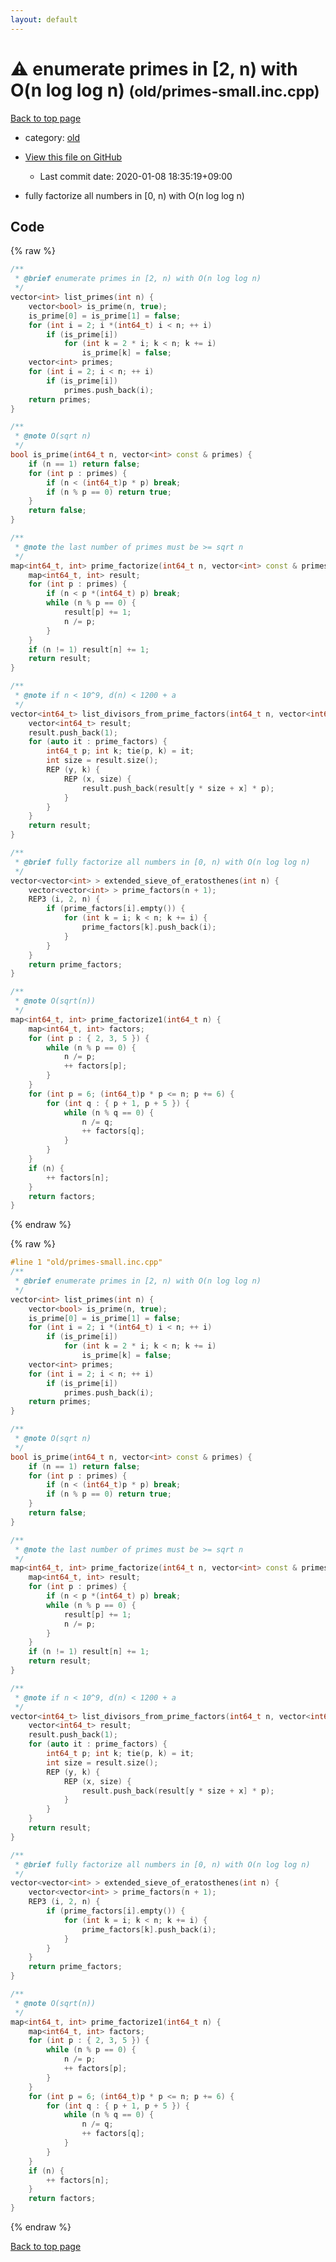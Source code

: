 ```yaml
---
layout: default
---
```


<!-- mathjax config similar to math.stackexchange -->
<script type="text/javascript" async
  src="https://cdnjs.cloudflare.com/ajax/libs/mathjax/2.7.5/MathJax.js?config=TeX-MML-AM_CHTML">
</script>
<script type="text/x-mathjax-config">
  MathJax.Hub.Config({
    TeX: { equationNumbers: { autoNumber: "AMS" }},
    tex2jax: {
      inlineMath: [ ['$','$'] ],
      processEscapes: true
    },
    "HTML-CSS": { matchFontHeight: false },
    displayAlign: "left",
    displayIndent: "2em"
  });
</script>

<script type="text/javascript" src="https://cdnjs.cloudflare.com/ajax/libs/jquery/3.4.1/jquery.min.js"></script>
<script src="https://cdn.jsdelivr.net/npm/jquery-balloon-js@1.1.2/jquery.balloon.min.js" integrity="sha256-ZEYs9VrgAeNuPvs15E39OsyOJaIkXEEt10fzxJ20+2I=" crossorigin="anonymous"></script>
<script type="text/javascript" src="../../assets/js/copy-button.js"></script>
<link rel="stylesheet" href="../../assets/css/copy-button.css" />


# :warning: enumerate primes in \[2, n) with O(n log log n) <small>(old/primes-small.inc.cpp)</small>

<a href="../../index.html">Back to top page</a>

* category: <a href="../../index.html#149603e6c03516362a8da23f624db945">old</a>
* <a href="{{ site.github.repository_url }}/blob/master/old/primes-small.inc.cpp">View this file on GitHub</a>
    - Last commit date: 2020-01-08 18:35:19+09:00


* fully factorize all numbers in [0, n) with O(n log log n)


## Code

<a id="unbundled"></a>
{% raw %}
```cpp
/**
 * @brief enumerate primes in [2, n) with O(n log log n)
 */
vector<int> list_primes(int n) {
    vector<bool> is_prime(n, true);
    is_prime[0] = is_prime[1] = false;
    for (int i = 2; i *(int64_t) i < n; ++ i)
        if (is_prime[i])
            for (int k = 2 * i; k < n; k += i)
                is_prime[k] = false;
    vector<int> primes;
    for (int i = 2; i < n; ++ i)
        if (is_prime[i])
            primes.push_back(i);
    return primes;
}

/**
 * @note O(sqrt n)
 */
bool is_prime(int64_t n, vector<int> const & primes) {
    if (n == 1) return false;
    for (int p : primes) {
        if (n < (int64_t)p * p) break;
        if (n % p == 0) return true;
    }
    return false;
}

/**
 * @note the last number of primes must be >= sqrt n
 */
map<int64_t, int> prime_factorize(int64_t n, vector<int> const & primes) {
    map<int64_t, int> result;
    for (int p : primes) {
        if (n < p *(int64_t) p) break;
        while (n % p == 0) {
            result[p] += 1;
            n /= p;
        }
    }
    if (n != 1) result[n] += 1;
    return result;
}

/**
 * @note if n < 10^9, d(n) < 1200 + a
 */
vector<int64_t> list_divisors_from_prime_factors(int64_t n, vector<int64_t> const & prime_factors) {
    vector<int64_t> result;
    result.push_back(1);
    for (auto it : prime_factors) {
        int64_t p; int k; tie(p, k) = it;
        int size = result.size();
        REP (y, k) {
            REP (x, size) {
                result.push_back(result[y * size + x] * p);
            }
        }
    }
    return result;
}

/**
 * @brief fully factorize all numbers in [0, n) with O(n log log n)
 */
vector<vector<int> > extended_sieve_of_eratosthenes(int n) {
    vector<vector<int> > prime_factors(n + 1);
    REP3 (i, 2, n) {
        if (prime_factors[i].empty()) {
            for (int k = i; k < n; k += i) {
                prime_factors[k].push_back(i);
            }
        }
    }
    return prime_factors;
}

/**
 * @note O(sqrt(n))
 */
map<int64_t, int> prime_factorize1(int64_t n) {
    map<int64_t, int> factors;
    for (int p : { 2, 3, 5 }) {
        while (n % p == 0) {
            n /= p;
            ++ factors[p];
        }
    }
    for (int p = 6; (int64_t)p * p <= n; p += 6) {
        for (int q : { p + 1, p + 5 }) {
            while (n % q == 0) {
                n /= q;
                ++ factors[q];
            }
        }
    }
    if (n) {
        ++ factors[n];
    }
    return factors;
}

```
{% endraw %}

<a id="bundled"></a>
{% raw %}
```cpp
#line 1 "old/primes-small.inc.cpp"
/**
 * @brief enumerate primes in [2, n) with O(n log log n)
 */
vector<int> list_primes(int n) {
    vector<bool> is_prime(n, true);
    is_prime[0] = is_prime[1] = false;
    for (int i = 2; i *(int64_t) i < n; ++ i)
        if (is_prime[i])
            for (int k = 2 * i; k < n; k += i)
                is_prime[k] = false;
    vector<int> primes;
    for (int i = 2; i < n; ++ i)
        if (is_prime[i])
            primes.push_back(i);
    return primes;
}

/**
 * @note O(sqrt n)
 */
bool is_prime(int64_t n, vector<int> const & primes) {
    if (n == 1) return false;
    for (int p : primes) {
        if (n < (int64_t)p * p) break;
        if (n % p == 0) return true;
    }
    return false;
}

/**
 * @note the last number of primes must be >= sqrt n
 */
map<int64_t, int> prime_factorize(int64_t n, vector<int> const & primes) {
    map<int64_t, int> result;
    for (int p : primes) {
        if (n < p *(int64_t) p) break;
        while (n % p == 0) {
            result[p] += 1;
            n /= p;
        }
    }
    if (n != 1) result[n] += 1;
    return result;
}

/**
 * @note if n < 10^9, d(n) < 1200 + a
 */
vector<int64_t> list_divisors_from_prime_factors(int64_t n, vector<int64_t> const & prime_factors) {
    vector<int64_t> result;
    result.push_back(1);
    for (auto it : prime_factors) {
        int64_t p; int k; tie(p, k) = it;
        int size = result.size();
        REP (y, k) {
            REP (x, size) {
                result.push_back(result[y * size + x] * p);
            }
        }
    }
    return result;
}

/**
 * @brief fully factorize all numbers in [0, n) with O(n log log n)
 */
vector<vector<int> > extended_sieve_of_eratosthenes(int n) {
    vector<vector<int> > prime_factors(n + 1);
    REP3 (i, 2, n) {
        if (prime_factors[i].empty()) {
            for (int k = i; k < n; k += i) {
                prime_factors[k].push_back(i);
            }
        }
    }
    return prime_factors;
}

/**
 * @note O(sqrt(n))
 */
map<int64_t, int> prime_factorize1(int64_t n) {
    map<int64_t, int> factors;
    for (int p : { 2, 3, 5 }) {
        while (n % p == 0) {
            n /= p;
            ++ factors[p];
        }
    }
    for (int p = 6; (int64_t)p * p <= n; p += 6) {
        for (int q : { p + 1, p + 5 }) {
            while (n % q == 0) {
                n /= q;
                ++ factors[q];
            }
        }
    }
    if (n) {
        ++ factors[n];
    }
    return factors;
}

```
{% endraw %}

<a href="../../index.html">Back to top page</a>

